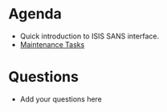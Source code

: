 Agenda
======

* Quick introduction to ISIS SANS interface.
* [Maintenance Tasks](/Project-Management/TechnicalSteeringCommittee/reports/MaintenanceTasks.md)

Questions
=========

* Add your questions here
